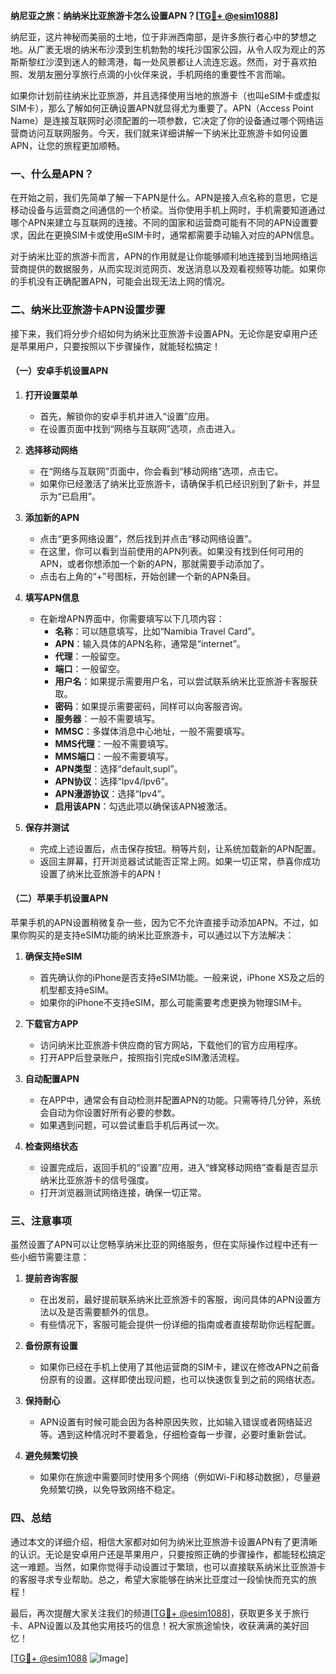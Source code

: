 **纳尼亚之旅：纳纳米比亚旅游卡怎么设置APN？[[TG💪+ @esim1088](https://t.me/s/esim1088)]**

纳尼亚，这片神秘而美丽的土地，位于非洲西南部，是许多旅行者心中的梦想之地。从广袤无垠的纳米布沙漠到生机勃勃的埃托沙国家公园，从令人叹为观止的苏斯斯黎红沙漠到迷人的鲸湾港，每一处风景都让人流连忘返。然而，对于喜欢拍照、发朋友圈分享旅行点滴的小伙伴来说，手机网络的重要性不言而喻。

如果你计划前往纳米比亚旅游，并且选择使用当地的旅游卡（也叫eSIM卡或虚拟SIM卡），那么了解如何正确设置APN就显得尤为重要了。APN（Access Point Name）是连接互联网时必须配置的一项参数，它决定了你的设备通过哪个网络运营商访问互联网服务。今天，我们就来详细讲解一下纳米比亚旅游卡如何设置APN，让您的旅程更加顺畅。

### 一、什么是APN？

在开始之前，我们先简单了解一下APN是什么。APN是接入点名称的意思，它是移动设备与运营商之间通信的一个桥梁。当你使用手机上网时，手机需要知道通过哪个APN来建立与互联网的连接。不同的国家和运营商可能有不同的APN设置要求，因此在更换SIM卡或使用eSIM卡时，通常都需要手动输入对应的APN信息。

对于纳米比亚的旅游卡而言，APN的作用就是让你能够顺利地连接到当地网络运营商提供的数据服务，从而实现浏览网页、发送消息以及观看视频等功能。如果你的手机没有正确配置APN，可能会出现无法上网的情况。

### 二、纳米比亚旅游卡APN设置步骤

接下来，我们将分步介绍如何为纳米比亚旅游卡设置APN。无论你是安卓用户还是苹果用户，只要按照以下步骤操作，就能轻松搞定！

#### （一）安卓手机设置APN

1. **打开设置菜单**
   - 首先，解锁你的安卓手机并进入“设置”应用。
   - 在设置页面中找到“网络与互联网”选项，点击进入。

2. **选择移动网络**
   - 在“网络与互联网”页面中，你会看到“移动网络”选项，点击它。
   - 如果你已经激活了纳米比亚旅游卡，请确保手机已经识别到了新卡，并显示为“已启用”。

3. **添加新的APN**
   - 点击“更多网络设置”，然后找到并点击“移动网络设置”。
   - 在这里，你可以看到当前使用的APN列表。如果没有找到任何可用的APN，或者你想添加一个新的APN，那就需要手动添加了。
   - 点击右上角的“+”号图标，开始创建一个新的APN条目。

4. **填写APN信息**
   - 在新增APN界面中，你需要填写以下几项内容：
     - **名称**：可以随意填写，比如“Namibia Travel Card”。
     - **APN**：输入具体的APN名称，通常是“internet”。
     - **代理**：一般留空。
     - **端口**：一般留空。
     - **用户名**：如果提示需要用户名，可以尝试联系纳米比亚旅游卡客服获取。
     - **密码**：如果提示需要密码，同样可以向客服咨询。
     - **服务器**：一般不需要填写。
     - **MMSC**：多媒体消息中心地址，一般不需要填写。
     - **MMS代理**：一般不需要填写。
     - **MMS端口**：一般不需要填写。
     - **APN类型**：选择“default,supl”。
     - **APN协议**：选择“Ipv4/Ipv6”。
     - **APN漫游协议**：选择“Ipv4”。
     - **启用该APN**：勾选此项以确保该APN被激活。

5. **保存并测试**
   - 完成上述设置后，点击保存按钮。稍等片刻，让系统加载新的APN配置。
   - 返回主屏幕，打开浏览器试试能否正常上网。如果一切正常，恭喜你成功设置了纳米比亚旅游卡的APN！

#### （二）苹果手机设置APN

苹果手机的APN设置稍微复杂一些，因为它不允许直接手动添加APN。不过，如果你购买的是支持eSIM功能的纳米比亚旅游卡，可以通过以下方法解决：

1. **确保支持eSIM**
   - 首先确认你的iPhone是否支持eSIM功能。一般来说，iPhone XS及之后的机型都支持eSIM。
   - 如果你的iPhone不支持eSIM，那么可能需要考虑更换为物理SIM卡。

2. **下载官方APP**
   - 访问纳米比亚旅游卡供应商的官方网站，下载他们的官方应用程序。
   - 打开APP后登录账户，按照指引完成eSIM激活流程。

3. **自动配置APN**
   - 在APP中，通常会有自动检测并配置APN的功能。只需等待几分钟，系统会自动为你设置好所有必要的参数。
   - 如果遇到问题，可以尝试重启手机后再试一次。

4. **检查网络状态**
   - 设置完成后，返回手机的“设置”应用，进入“蜂窝移动网络”查看是否显示纳米比亚旅游卡的信号强度。
   - 打开浏览器测试网络连接，确保一切正常。

### 三、注意事项

虽然设置了APN可以让您畅享纳米比亚的网络服务，但在实际操作过程中还有一些小细节需要注意：

1. **提前咨询客服**
   - 在出发前，最好提前联系纳米比亚旅游卡的客服，询问具体的APN设置方法以及是否需要额外的信息。
   - 有些情况下，客服可能会提供一份详细的指南或者直接帮助你远程配置。

2. **备份原有设置**
   - 如果你已经在手机上使用了其他运营商的SIM卡，建议在修改APN之前备份原有的设置。这样即使出现问题，也可以快速恢复到之前的网络状态。

3. **保持耐心**
   - APN设置有时候可能会因为各种原因失败，比如输入错误或者网络延迟等。遇到这种情况时不要着急，仔细检查每一步骤，必要时重新尝试。

4. **避免频繁切换**
   - 如果你在旅途中需要同时使用多个网络（例如Wi-Fi和移动数据），尽量避免频繁切换，以免导致网络不稳定。

### 四、总结

通过本文的详细介绍，相信大家都对如何为纳米比亚旅游卡设置APN有了更清晰的认识。无论是安卓用户还是苹果用户，只要按照正确的步骤操作，都能轻松搞定这一难题。当然，如果你觉得手动设置过于繁琐，也可以直接联系纳米比亚旅游卡的客服寻求专业帮助。总之，希望大家能够在纳米比亚度过一段愉快而充实的旅程！

最后，再次提醒大家关注我们的频道[[TG💪+ @esim1088](https://t.me/s/esim1088)]，获取更多关于旅行卡、APN设置以及其他实用技巧的信息！祝大家旅途愉快，收获满满的美好回忆！

[[TG💪+ @esim1088](https://t.me/s/esim1088) ![Image](https://i.postimg.cc/4NQfJmqS/Snipaste-2025-05-13-00-14-12.png)]